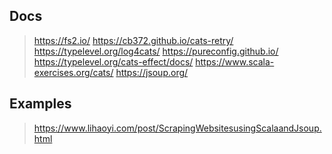 ## Docs
> https://fs2.io/
> https://cb372.github.io/cats-retry/
> https://typelevel.org/log4cats/
> https://pureconfig.github.io/
> https://typelevel.org/cats-effect/docs/
> https://www.scala-exercises.org/cats/
> https://jsoup.org/

## Examples
> https://www.lihaoyi.com/post/ScrapingWebsitesusingScalaandJsoup.html
